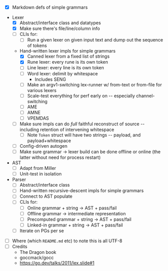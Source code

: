 * [x] Markdown defs of simple grammars
* Lexer
  * [x] Abstract/interface class and datatypes
  * [x] Make sure there's file/line/column info
  * [ ] CLIs for:
    * [ ] Run a given lexer on given input text and dump out the sequence of tokens
  * Hand-written lexer impls for simple grammars
    * [x] Canned lexer from a fixed list of strings
    * [x] Rune lexer: every rune is its own token
    * [ ] Line lexer: every line is its own token
    * [ ] Word lexer: delimit by whitespace
      * Includes SENG
    * [ ] Make an argv1-switching lex-runner w/ from-text or from-file for various lexers
    * [ ] Scale-test everything for perf early on -- especially channel-switching
    * [ ] AME
    * [ ] AMNE
    * [ ] VPEMDAS
  * [ ] Make sure impls can do _full_ faithful reconstruct of source -- including retention of intervening whitespace
    * [ ] Note `Token` struct will have two strings -- payload, and payload+whitespace
  * [ ] Config-driven autogen
  * [ ] Make sure grammar -> lexer build can be done offline or online (the latter without need for process restart)
* AST
  * [ ] Adapt from Miller
  * [ ] Unit-test in isolation
* Parser
  * [ ] Abstract/interface class
  * [ ] Hand-written recursive-descent impls for simple grammars
  * [ ] Connect to AST populate
  * [ ] CLIs for:
    * [ ] Online grammar + string -> AST + pass/fail
    * [ ] Offline grammar -> intermediate representation
    * [ ] Precomputed grammar + string -> AST + pass/fail
    * [ ] Linked-in grammar + string -> AST + pass/fail
  * [ ] Iterate on PGs per se

* [ ] Where (which `README.md` etc) to note this is all UTF-8
* [ ] Credits
  * The Dragon book
  * goccmack/gocc
  * https://go.dev/talks/2011/lex.slide#1
